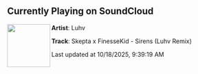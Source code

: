 ## Currently Playing on SoundCloud

[<img align="left" width="100" src="https://i1.sndcdn.com/artworks-L0CDLGQaBs2p6azK-Z2nrQw-t500x500.png">](https://soundcloud.com/luhvmusic/skepta-x-finessekid-sirens-luhv-remix)

**Artist**: Luhv 

**Track**: Skepta x FinesseKid - Sirens (Luhv Remix)

Last updated at 10/18/2025, 9:39:19 AM
